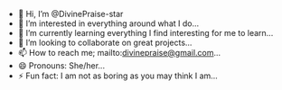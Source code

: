 - 👋 Hi, I’m @DivinePraise-star
- 👀 I’m interested in everything around what I do...
- 🌱 I’m currently learning everything I find interesting for me to learn...
- 💞️ I’m looking to collaborate on great projects...
- 📫 How to reach me; mailto:divinepraise@gmail.com...
- 😄 Pronouns: She/her...
- ⚡ Fun fact: I am not as boring as you may think I am...

<!---
DivinePraise-star/DivinePraise-star is a ✨ special ✨ repository because its `README.md` (this file) appears on your GitHub profile.
You can click the Preview link to take a look at your changes.
--->

